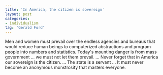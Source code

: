 ```yaml
---
title: 'In America, the citizen is sovereign'
layout: post
categories:
- individualism
tag: 'Gerald Ford'
---
```


Men and women must prevail over the endless agencies and bureaus that would reduce human beings to computerized abstractions and program people into numbers and statistics. Today's mounting danger is from mass government ... we must not let them prevail. ... Never forget that in America our sovereign is the citizen. ... The state is a servant ... It must never become an anonymous monstrosity that masters everyone.